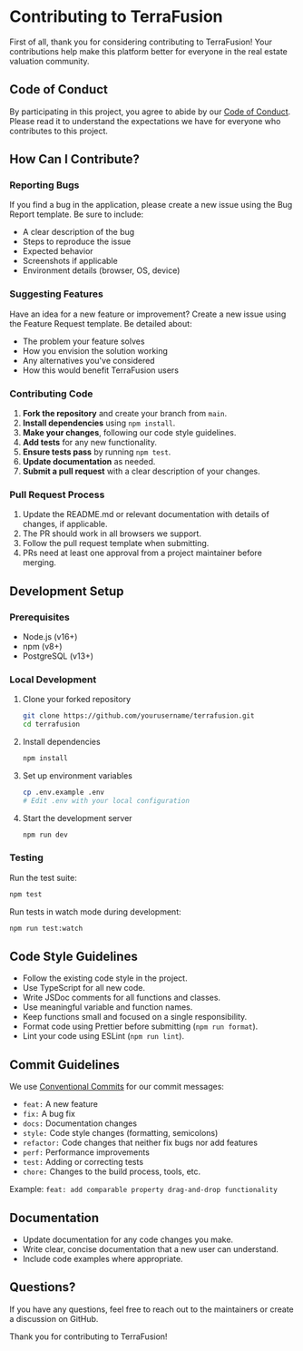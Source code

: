 # Contributing to TerraFusion

First of all, thank you for considering contributing to TerraFusion! Your contributions help make this platform better for everyone in the real estate valuation community.

## Code of Conduct

By participating in this project, you agree to abide by our [Code of Conduct](CODE_OF_CONDUCT.md). Please read it to understand the expectations we have for everyone who contributes to this project.

## How Can I Contribute?

### Reporting Bugs

If you find a bug in the application, please create a new issue using the Bug Report template. Be sure to include:

- A clear description of the bug
- Steps to reproduce the issue
- Expected behavior
- Screenshots if applicable
- Environment details (browser, OS, device)

### Suggesting Features

Have an idea for a new feature or improvement? Create a new issue using the Feature Request template. Be detailed about:

- The problem your feature solves
- How you envision the solution working
- Any alternatives you've considered
- How this would benefit TerraFusion users

### Contributing Code

1. **Fork the repository** and create your branch from `main`.
2. **Install dependencies** using `npm install`.
3. **Make your changes**, following our code style guidelines.
4. **Add tests** for any new functionality.
5. **Ensure tests pass** by running `npm test`.
6. **Update documentation** as needed.
7. **Submit a pull request** with a clear description of your changes.

### Pull Request Process

1. Update the README.md or relevant documentation with details of changes, if applicable.
2. The PR should work in all browsers we support.
3. Follow the pull request template when submitting.
4. PRs need at least one approval from a project maintainer before merging.

## Development Setup

### Prerequisites

- Node.js (v16+)
- npm (v8+)
- PostgreSQL (v13+)

### Local Development

1. Clone your forked repository
   ```bash
   git clone https://github.com/yourusername/terrafusion.git
   cd terrafusion
   ```

2. Install dependencies
   ```bash
   npm install
   ```

3. Set up environment variables
   ```bash
   cp .env.example .env
   # Edit .env with your local configuration
   ```

4. Start the development server
   ```bash
   npm run dev
   ```

### Testing

Run the test suite:

```bash
npm test
```

Run tests in watch mode during development:

```bash
npm run test:watch
```

## Code Style Guidelines

- Follow the existing code style in the project.
- Use TypeScript for all new code.
- Write JSDoc comments for all functions and classes.
- Use meaningful variable and function names.
- Keep functions small and focused on a single responsibility.
- Format code using Prettier before submitting (`npm run format`).
- Lint your code using ESLint (`npm run lint`).

## Commit Guidelines

We use [Conventional Commits](https://www.conventionalcommits.org/) for our commit messages:

- `feat:` A new feature
- `fix:` A bug fix
- `docs:` Documentation changes
- `style:` Code style changes (formatting, semicolons)
- `refactor:` Code changes that neither fix bugs nor add features
- `perf:` Performance improvements
- `test:` Adding or correcting tests
- `chore:` Changes to the build process, tools, etc.

Example: `feat: add comparable property drag-and-drop functionality`

## Documentation

- Update documentation for any code changes you make.
- Write clear, concise documentation that a new user can understand.
- Include code examples where appropriate.

## Questions?

If you have any questions, feel free to reach out to the maintainers or create a discussion on GitHub.

Thank you for contributing to TerraFusion!